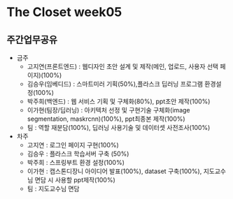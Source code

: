 # The Closet week05
## 주간업무공유

- 금주
   - 고지연(프론트엔드) : 웹디자인 초안 설계 및 제작(메인, 업로드, 사용자 선택 페이지)(100%)
   - 김승우(임베디드) : 스마트미러 기획(50%),플라스크 딥러닝 프로그램 환경설정(100%)
   - 박주희(백엔드) : 웹 서비스 기획 및 구체화(80%), ppt초안 제작(100%)
   - 이가현(팀장/딥러닝) : 아키텍처 선정 및 구현기술 구체화(image segmentation, maskrcnn)(100%), ppt최종본 제작(100%)
   - 팀 : 역할 재분담(100%), 딥러닝 사용기술 및 데이터셋 사전조사(100%)
- 차주
  - 고지연 : 로그인 페이지 구현(100%)
  - 김승우 : 플라스크 학습서버 구축 (50%)
  - 박주희 : 스프링부트 환경 설정(100%)
  - 이가현 : 캡스톤디장니 아이디어 발표(100%), dataset 구축(100%), 지도교수님 면담 시 사용할 ppt제작(100%)
  - 팀 : 지도교수님 면담
